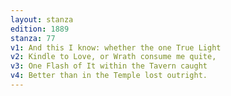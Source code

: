 ```yaml
---
layout: stanza
edition: 1889
stanza: 77
v1: And this I know: whether the one True Light
v2: Kindle to Love, or Wrath consume me quite,
v3: One Flash of It within the Tavern caught
v4: Better than in the Temple lost outright.
---
```

